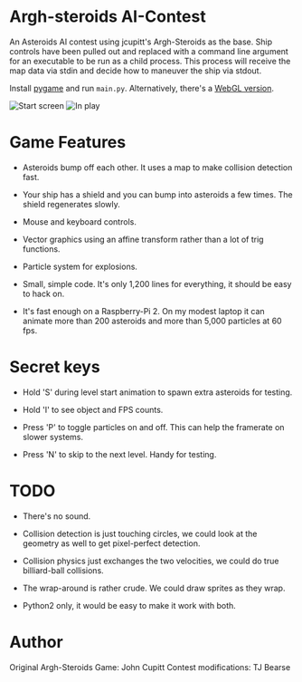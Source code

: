 # Argh-steroids AI-Contest

An Asteroids AI contest using jcupitt's Argh-Steroids as the base. Ship controls have been pulled out and replaced with a command line argument for an executable to be run as a child process. This process will receive the map data via stdin and decide how to maneuver the ship via stdout.

Install [pygame](http://pygame.org) and run `main.py`.  Alternatively, there's 
a [WebGL version](http://jcupitt.github.io/argh-steroids-webgl).

![Start screen](/screenshots/start_screen.png)
![In play](/screenshots/play.png)

# Game Features

* Asteroids bump off each other. It uses a map to make collision detection
  fast.

* Your ship has a shield and you can bump into asteroids a few times. The
  shield regenerates slowly.

* Mouse and keyboard controls.

* Vector graphics using an affine transform rather than a lot of trig
  functions. 

* Particle system for explosions.

* Small, simple code. It's only 1,200 lines for everything, it should be easy 
  to hack on.

* It's fast enough on a Raspberry-Pi 2. On my modest laptop it can animate 
  more than 200 asteroids and more than 5,000 particles at 60 fps.

# Secret keys

* Hold 'S' during level start animation to spawn extra asteroids for testing.

* Hold 'I' to see object and FPS counts.

* Press 'P' to toggle particles on and off. This can help the framerate
  on slower systems.

* Press 'N' to skip to the next level. Handy for testing. 

# TODO

* There's no sound. 

* Collision detection is just touching circles, we could look at the geometry
  as well to get pixel-perfect detection.

* Collision physics just exchanges the two velocities, we could do true
  billiard-ball collisions.

* The wrap-around is rather crude. We could draw sprites as they wrap.

* Python2 only, it would be easy to make it work with both.
 
# Author

Original Argh-Steroids Game: John Cupitt
Contest modifications: TJ Bearse

